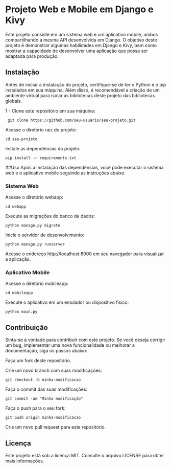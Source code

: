 # Projeto Web e Mobile em Django e Kivy
Este projeto consiste em um sistema web e um aplicativo mobile, ambos compartilhando a mesma API desenvolvida em Django. O objetivo deste projeto é demonstrar algumas habilidades em Django e Kivy, bem como mostrar a capacidade de desenvolver uma aplicação que possa ser adaptada para produção.

## Instalação
Antes de iniciar a instalação do projeto, certifique-se de ter o Python e o pip instalados em sua máquina. Além disso, é recomendável a criação de um ambiente virtual para isolar as bibliotecas deste projeto das bibliotecas globais.

1 - Clone este repositório em sua máquina:

``` git clone https://github.com/seu-usuario/seu-projeto.git```

Acesse o diretório raiz do projeto:

```cd seu-projeto```

Instale as dependências do projeto:

```pip install -r requirements.txt```

##Uso
Após a instalação das dependências, você pode executar o sistema web e o aplicativo mobile seguindo as instruções abaixo.

### Sistema Web
Acesse o diretório webapp:

```cd webapp```

Execute as migrações do banco de dados:

```python manage.py migrate```

Inicie o servidor de desenvolvimento:

```python manage.py runserver```

Acesse o endereço http://localhost:8000 em seu navegador para visualizar a aplicação.

### Aplicativo Mobile

Acesse o diretório mobileapp:

```cd mobileapp```

Execute o aplicativo em um emulador ou dispositivo físico:

```python main.py```

## Contribuição

Sinta-se à vontade para contribuir com este projeto. Se você deseja corrigir um bug, implementar uma nova funcionalidade ou melhorar a documentação, siga os passos abaixo:

Faça um fork deste repositório.

Crie um novo branch com suas modificações:


```git checkout -b minha-modificacao```

Faça o commit das suas modificações:

```git commit -am "Minha modificação"```

Faça o push para o seu fork:

```git push origin minha-modificacao```

Crie um novo pull request para este repositório.
## Licença
Este projeto está sob a licença MIT. Consulte o arquivo LICENSE para obter mais informações.
